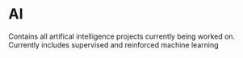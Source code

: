 # AI
Contains all artifical intelligence projects currently being worked on.
Currently includes supervised and reinforced machine learning
